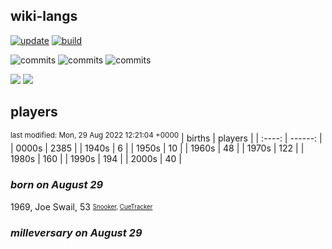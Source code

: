 ## wiki-langs
[![update](https://github.com/dreamerminsk/wiki-langs/actions/workflows/update-tables.yml/badge.svg)](https://github.com/dreamerminsk/wiki-langs/actions/workflows/update-tables.yml)
[![build](https://github.com/dreamerminsk/wiki-langs/actions/workflows/build.yml/badge.svg)](https://github.com/dreamerminsk/wiki-langs/actions/workflows/build.yml)

![commits](https://img.shields.io/github/commit-activity/y/dreamerminsk/wiki-langs)
![commits](https://img.shields.io/github/commit-activity/m/dreamerminsk/wiki-langs)
![commits](https://img.shields.io/github/commit-activity/w/dreamerminsk/wiki-langs)

![](https://img.shields.io/github/languages/code-size/dreamerminsk/wiki-langs)
![](https://img.shields.io/github/repo-size/dreamerminsk/wiki-langs)

## players
<sup>last modified: Mon, 29 Aug 2022 12:21:04 +0000</sup>
| births | players |
| :----: | ------: |
| 0000s | 2385 |
| 1940s | 6 |
| 1950s | 10 |
| 1960s | 48 |
| 1970s | 122 |
| 1980s | 160 |
| 1990s | 194 |
| 2000s | 40 |

### ***born on August 29***
1969, Joe Swail, 53 <sub><sup>[Snooker](http://www.snooker.org/res/index.asp?player=35), [CueTracker](http://cuetracker.net/Players/joe-swail/)</sup></sub>


### ***milleversary on August 29***




